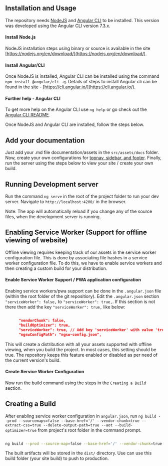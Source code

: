 
## Installation and Usage


The repository needs [NodeJS](https://nodejs.org/) and [Angular CLI](https://cli.angular.io/) to be installed. This version was developed using the Angular CLI version 7.3.x.

#### Install Node.js

NodeJS installation steps using binary or source is available in the site [https://nodejs.org/en/download/](https://nodejs.org/en/download/). 

#### Install Angular/CLI

Once NodeJS is installed, Angular CLI can be installed using the command `npm install @angular/cli -g`. Details of steps to install Angular cli can be found in the site - [https://cli.angular.io/](https://cli.angular.io/).

#### Further help - Angular CLI

To get more help on the Angular CLI use `ng help` or go check out the [Angular CLI README](https://github.com/angular/angular-cli/blob/master/README.md).

Once NodeJS and Angular CLI are installed, follow the steps below.


## Add your documentation


Just add your .md file documentation/assets in the `src/assets/docs` folder. Now, create your own configurations for [topnav, sidebar, and footer](https://github.com/ganeshkbhat/ngDocumentor/blob/master/src/assets/docs/config.md). Finally, run the server using the steps below to view your site / create your own build.


## Running Development server


Run the command `ng serve` in the root of the project folder to run your dev server. Navigate to `http://localhost:4200/` in the browser. 

Note: The app will automatically reload if you change any of the source files, when the development server is running.


## Enabling Service Worker (Support for offline viewing of website)


Offline viewing requires keeping track of our assets in the service worker configuration file. This is done by associating file hashes in a service worker configuration file. To do this, we have to enable service workers and then creating a custom build for your distribution. 

#### Enable Service Worker Support / PWA application configuration

Enabing service workers/pwa support can be done in the `.angular.json` file (within the root folder of the git repositiory). Edit the `.angular.json` section `"serviceWorker": false,` to `"serviceWorker": true,`. If this section is not there then add the key `"serviceWorker": true,` like below:


```json

      "vendorChunk": false,
      "buildOptimizer": true,
      "serviceWorker": true, // Add key 'serviceWorker' with value 'true' for PWA support
      "ngswConfigPath": "ngsw-config.json",

```

This will create a distribution with all your assets supported with offline viewing, when you build the project. In most cases, this setting should be true. The repository keeps this feature enabled or disabled as per need of the current version's build.

#### Create Service Worker Configuration

Now run the build command using the steps in the `Creating a Build` section. 


## Creating a Build


After enabling service worker configuration in `angular.json`, run `ng build --prod --sourcemaps=false --base-href='/' --vendor-chunk=true --extract-css=true --delete-output-path=true --aot --build-optimizer=true` from project's root folder in the command prompt. 


```sh

ng build --prod --source-map=false --base-href='/' --vendor-chunk=true --extract-css=true --delete-output-path=true --aot --build-optimizer=true

``` 


The built artifacts will be stored in the `dist/` directory. Use can use this build folder (your site build) to push to production.

